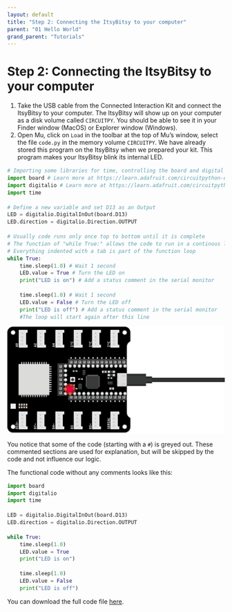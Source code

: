 ```yaml
---
layout: default
title: "Step 2: Connecting the ItsyBitsy to your computer"
parent: "01 Hello World"
grand_parent: "Tutorials"
---
```


# Step 2: Connecting the ItsyBitsy to your computer
1. Take the USB cable from the Connected Interaction Kit and connect the ItsyBitsy to your computer. The ItsyBitsy will show up on your computer as a disk volume called `CIRCUITPY`. You should be able to see it in your Finder window (MacOS) or Explorer window (Windows).
2. Open Mu, click on `Load` in the toolbar at the top of Mu’s window, select the file `code.py` in the memory volume `CIRCUITPY`. We have already stored this program on the ItsyBitsy when we prepared your kit. This program makes your ItsyBitsy blink its internal LED.

```python
# Importing some libraries for time, controlling the board and digital input/outputs
import board # Learn more at https://learn.adafruit.com/circuitpython-essentials/circuitpython-pins-and-modules
import digitalio # Learn more at https://learn.adafruit.com/circuitpython-essentials/circuitpython-digital-in-out
import time

# Define a new variable and set D13 as an Output
LED = digitalio.DigitalInOut(board.D13)
LED.direction = digitalio.Direction.OUTPUT

# Usually code runs only once top to bottom until it is complete
# The function of "while True:" allows the code to run in a continous loop
# Everything indented with a tab is part of the function loop
while True:
	time.sleep(1.0) # Wait 1 second
	LED.value = True # Turn the LED on
	print("LED is on") # Add a status comment in the serial monitor
	
	time.sleep(1.0) # Wait 1 second
	LED.value = False # Turn the LED off
	print("LED is off") # Add a status comment in the serial monitor
	#The loop will start again after this line

```

![The small internal LED will blink with our provided code](assets/03-Blinking.png)

You notice that some of the code (starting with a `#`) is greyed out. These commented sections are used for explanation, but will be skipped by the code and not influence our logic. 

The functional code without any comments looks like this:

```python
import board
import digitalio
import time 

LED = digitalio.DigitalInOut(board.D13)
LED.direction = digitalio.Direction.OUTPUT

while True:
    time.sleep(1.0)
    LED.value = True
    print("LED is on")
    
    time.sleep(1.0)
    LED.value = False
    print("LED is off")

```

You can download the full code file [here](assets/code.py).